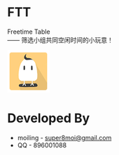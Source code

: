 # FTT
Freetime Table<br>
   —— 筛选小组共同空闲时间的小玩意！<br>

![image](https://github.com/moiling/FTT/blob/master/FreeTimetableTest/app/src/main/res/mipmap-xhdpi/logo.png?raw=true)


# Developed By
* moiling - super8moi@gmail.com
* QQ - 896001088

